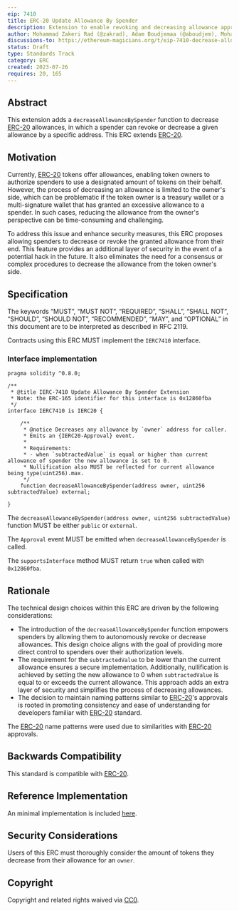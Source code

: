 ```yaml
---
eip: 7410
title: ERC-20 Update Allowance By Spender
description: Extension to enable revoking and decreasing allowance approval by spender for ERC-20
author: Mohammad Zakeri Rad (@zakrad), Adam Boudjemaa (@aboudjem), Mohamad Hammoud (@mohamadhammoud)
discussions-to: https://ethereum-magicians.org/t/eip-7410-decrease-allowance-by-spender/15222
status: Draft
type: Standards Track
category: ERC
created: 2023-07-26
requires: 20, 165
---
```


## Abstract

This extension adds a `decreaseAllowanceBySpender` function to decrease [ERC-20](./eip-20.md) allowances, in which a spender can revoke or decrease a given allowance by a specific address. This ERC extends [ERC-20](./eip-20.md).

## Motivation

Currently, [ERC-20](./eip-20.md) tokens offer allowances, enabling token owners to authorize spenders to use a designated amount of tokens on their behalf. However, the process of decreasing an allowance is limited to the owner's side, which can be problematic if the token owner is a treasury wallet or a multi-signature wallet that has granted an excessive allowance to a spender. In such cases, reducing the allowance from the owner's perspective can be time-consuming and challenging.

To address this issue and enhance security measures, this ERC proposes allowing spenders to decrease or revoke the granted allowance from their end. This feature provides an additional layer of security in the event of a potential hack in the future. It also eliminates the need for a consensus or complex procedures to decrease the allowance from the token owner's side.

## Specification

The keywords “MUST”, “MUST NOT”, “REQUIRED”, “SHALL”, “SHALL NOT”, “SHOULD”, “SHOULD NOT”, “RECOMMENDED”, “MAY”, and “OPTIONAL” in this document are to be interpreted as described in RFC 2119.

Contracts using this ERC MUST implement the `IERC7410` interface.

### Interface implementation

```solidity
pragma solidity ^0.8.0;

/**
 * @title IERC-7410 Update Allowance By Spender Extension
 * Note: the ERC-165 identifier for this interface is 0x12860fba
 */
interface IERC7410 is IERC20 {

    /**
     * @notice Decreases any allowance by `owner` address for caller.
     * Emits an {IERC20-Approval} event.
     *
     * Requirements:
     * - when `subtractedValue` is equal or higher than current allowance of spender the new allowance is set to 0.
     * Nullification also MUST be reflected for current allowance being type(uint256).max.
     */
    function decreaseAllowanceBySpender(address owner, uint256 subtractedValue) external;

}
```

The `decreaseAllowanceBySpender(address owner, uint256 subtractedValue)` function MUST be either `public` or `external`.

The `Approval` event MUST be emitted when `decreaseAllowanceBySpender` is called.

The `supportsInterface` method MUST return `true` when called with `0x12860fba`.

## Rationale

The technical design choices within this ERC are driven by the following considerations:

- The introduction of the `decreaseAllowanceBySpender` function empowers spenders by allowing them to autonomously revoke or decrease allowances. This design choice aligns with the goal of providing more direct control to spenders over their authorization levels.
- The requirement for the `subtractedValue` to be lower than the current allowance ensures a secure implementation. Additionally, nullification is achieved by setting the new allowance to 0 when `subtractedValue` is equal to or exceeds the current allowance. This approach adds an extra layer of security and simplifies the process of decreasing allowances.
- The decision to maintain naming patterns similar to [ERC-20](./eip-20.md)'s approvals is rooted in promoting consistency and ease of understanding for developers familiar with [ERC-20](./eip-20.md) standard.

The [ERC-20](./eip-20.md) name patterns were used due to similarities with [ERC-20](./eip-20.md) approvals.

## Backwards Compatibility

This standard is compatible with [ERC-20](./eip-20.md).

## Reference Implementation

An minimal implementation is included [here](../assets/eip-7410/ERC7410.sol).

## Security Considerations

Users of this ERC must thoroughly consider the amount of tokens they decrease from their allowance for an `owner`.

## Copyright

Copyright and related rights waived via [CC0](../LICENSE.md).
